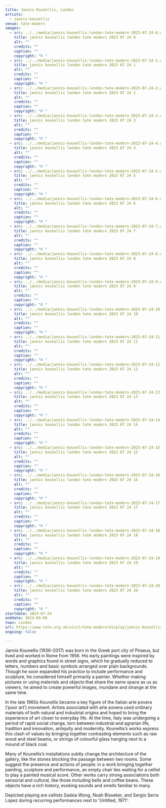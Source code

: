 ```yaml
---
title: Jannis Kounellis, London
artists:
  - jannis-kounellis
venue: tate-modern
images:
  - src: ../../media/jannis-kounellis-london-tate-modern-2023-07-24-0.webp
    title: jannis kounellis london tate modern 2023 07 24 0
    alt: ""
    credits: ""
    caption: ""
    copyright: "© "
  - src: ../../media/jannis-kounellis-london-tate-modern-2023-07-24-1.webp
    title: jannis kounellis london tate modern 2023 07 24 1
    alt: ""
    credits: ""
    caption: ""
    copyright: "© "
  - src: ../../media/jannis-kounellis-london-tate-modern-2023-07-24-2.webp
    title: jannis kounellis london tate modern 2023 07 24 2
    alt: ""
    credits: ""
    caption: ""
    copyright: "© "
  - src: ../../media/jannis-kounellis-london-tate-modern-2023-07-24-3.webp
    title: jannis kounellis london tate modern 2023 07 24 3
    alt: ""
    credits: ""
    caption: ""
    copyright: "© "
  - src: ../../media/jannis-kounellis-london-tate-modern-2023-07-24-4.webp
    title: jannis kounellis london tate modern 2023 07 24 4
    alt: ""
    credits: ""
    caption: ""
    copyright: "© "
  - src: ../../media/jannis-kounellis-london-tate-modern-2023-07-24-5.webp
    title: jannis kounellis london tate modern 2023 07 24 5
    alt: ""
    credits: ""
    caption: ""
    copyright: "© "
  - src: ../../media/jannis-kounellis-london-tate-modern-2023-07-24-6.webp
    title: jannis kounellis london tate modern 2023 07 24 6
    alt: ""
    credits: ""
    caption: ""
    copyright: "© "
  - src: ../../media/jannis-kounellis-london-tate-modern-2023-07-24-7.webp
    title: jannis kounellis london tate modern 2023 07 24 7
    alt: ""
    credits: ""
    caption: ""
    copyright: "© "
  - src: ../../media/jannis-kounellis-london-tate-modern-2023-07-24-8.webp
    title: jannis kounellis london tate modern 2023 07 24 8
    alt: ""
    credits: ""
    caption: ""
    copyright: "© "
  - src: ../../media/jannis-kounellis-london-tate-modern-2023-07-24-9.webp
    title: jannis kounellis london tate modern 2023 07 24 9
    alt: ""
    credits: ""
    caption: ""
    copyright: "© "
  - src: ../../media/jannis-kounellis-london-tate-modern-2023-07-24-10.webp
    title: jannis kounellis london tate modern 2023 07 24 10
    alt: ""
    credits: ""
    caption: ""
    copyright: "© "
  - src: ../../media/jannis-kounellis-london-tate-modern-2023-07-24-11.webp
    title: jannis kounellis london tate modern 2023 07 24 11
    alt: ""
    credits: ""
    caption: ""
    copyright: "© "
  - src: ../../media/jannis-kounellis-london-tate-modern-2023-07-24-12.webp
    title: jannis kounellis london tate modern 2023 07 24 12
    alt: ""
    credits: ""
    caption: ""
    copyright: "© "
  - src: ../../media/jannis-kounellis-london-tate-modern-2023-07-24-13.webp
    title: jannis kounellis london tate modern 2023 07 24 13
    alt: ""
    credits: ""
    caption: ""
    copyright: "© "
  - src: ../../media/jannis-kounellis-london-tate-modern-2023-07-24-14.webp
    title: jannis kounellis london tate modern 2023 07 24 14
    alt: ""
    credits: ""
    caption: ""
    copyright: "© "
  - src: ../../media/jannis-kounellis-london-tate-modern-2023-07-24-15.webp
    title: jannis kounellis london tate modern 2023 07 24 15
    alt: ""
    credits: ""
    caption: ""
    copyright: "© "
  - src: ../../media/jannis-kounellis-london-tate-modern-2023-07-24-16.webp
    title: jannis kounellis london tate modern 2023 07 24 16
    alt: ""
    credits: ""
    caption: ""
    copyright: "© "
  - src: ../../media/jannis-kounellis-london-tate-modern-2023-07-24-17.webp
    title: jannis kounellis london tate modern 2023 07 24 17
    alt: ""
    credits: ""
    caption: ""
    copyright: "© "
  - src: ../../media/jannis-kounellis-london-tate-modern-2023-07-24-18.webp
    title: jannis kounellis london tate modern 2023 07 24 18
    alt: ""
    credits: ""
    caption: ""
    copyright: "© "
  - src: ../../media/jannis-kounellis-london-tate-modern-2023-07-24-19.webp
    title: jannis kounellis london tate modern 2023 07 24 19
    alt: ""
    credits: ""
    caption: ""
    copyright: "© "
  - src: ../../media/jannis-kounellis-london-tate-modern-2023-07-24-20.webp
    title: jannis kounellis london tate modern 2023 07 24 20
    alt: ""
    credits: ""
    caption: ""
    copyright: "© "
startdate: 2023-07-24
enddate: 2024-09-08
town: London
url: https://www.tate.org.uk/visit/tate-modern/display/jannis-kounellis
ongoing: false

---
```


Jannis Kounellis (1936–2017) was born in the Greek port city of Piraeus, but lived and worked in Rome from 1956. His early paintings were inspired by words and graphics found in street signs, which he gradually reduced to letters, numbers and basic symbols arranged over plain backgrounds. Though he soon expanded his practice to include performance and sculpture, he considered himself primarily a painter. Whether making pictures or using materials and objects that share the same space as us as viewers, he aimed to create powerful images, mundane and strange at the same time.

In the late 1960s Kounellis became a key figure of the Italian arte povera (‘poor art’) movement. Artists associated with arte povera used ordinary materials of both natural and industrial origins and hoped to bring the experience of art closer to everyday life. At the time, Italy was undergoing a period of rapid social change, torn between industrial and agrarian life, tradition and innovation, antiquity and modernity. Kounellis’s works express this clash of values by bringing together contrasting elements such as raw wood and steel beams, or strings of colourful glass hanging next to a mound of black coal.

Many of Kounellis’s installations subtly change the architecture of the gallery, like the stones blocking the passage between two rooms. Some suggest the presence and actions of people: in a work bringing together painting, sculpture and performance, an empty chair lies waiting for a cellist to play a painted musical score. Other works carry strong associations both sensorial and cultural, like those including bells and coffee beans. These objects have a rich history, evoking sounds and smells familiar to many.

Depicted playing are cellists Saskia Wong, Noah Bisseker, and Sergio Serra Lopez during recurring performances next to 'Untitled, 1971'.